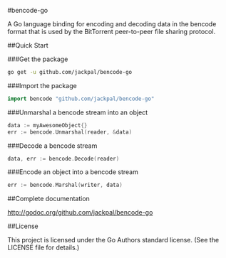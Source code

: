 #bencode-go

A Go language binding for encoding and decoding data in the bencode format that
is used by the BitTorrent peer-to-peer file sharing protocol.

##Quick Start

###Get the package
```bash
go get -u github.com/jackpal/bencode-go
```

###Import the package
```go
import bencode "github.com/jackpal/bencode-go"
```

###Unmarshal a bencode stream into an object
```go
data := myAwesomeObject{}
err := bencode.Unmarshal(reader, &data)
```

###Decode a bencode stream
```go
data, err := bencode.Decode(reader)
```

###Encode an object into a bencode stream
```go
err := bencode.Marshal(writer, data)
```

##Complete documentation

http://godoc.org/github.com/jackpal/bencode-go

##License

This project is licensed under the Go Authors standard license. (See the LICENSE
file for details.)
